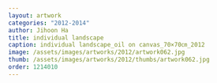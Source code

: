 ```yaml
---
layout: artwork
categories: "2012-2014"
author: Jihoon Ha
title: individual landscape
caption: individual landscape_oil on canvas_70×70㎝_2012
image: /assets/images/artworks/2012/artwork062.jpg
thumb: /assets/images/artworks/2012/thumbs/artwork062.jpg
order: 1214010
---
```


